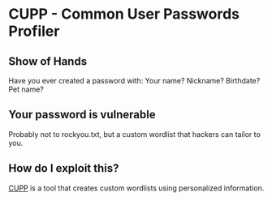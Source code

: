# CUPP - Common User Passwords Profiler

## Show of Hands
Have you ever created a password with:
Your name?
Nickname?
Birthdate?
Pet name?

## Your password is vulnerable
Probably not to rockyou.txt, but a custom wordlist that hackers can tailor to you.

## How do I exploit this?
[CUPP](https://github.com/Mebus/cupp) is a tool that creates custom wordlists using personalized information.


